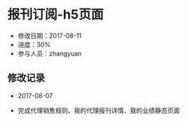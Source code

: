 # 报刊订阅-h5页面
- 修改日期：2017-08-11
- 进度：30%
- 参与人员：zhangyuan

## 修改记录
- 2017-08-07
* 完成代理销售规则、我的代理报刊详情、我的业绩静态页面